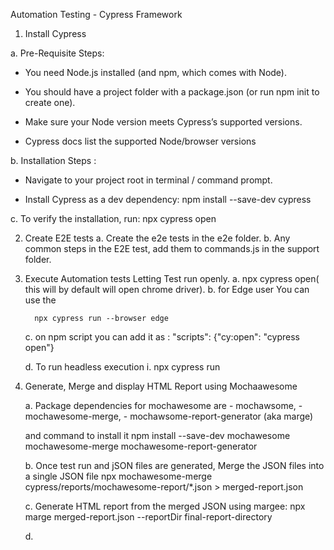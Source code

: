 Automation Testing - Cypress Framework

1. Install Cypress
 
a. Pre-Requisite Steps:
 - You need Node.js installed (and npm, which comes with Node).
 
 - You should have a project folder with a package.json (or run npm init to create one).
 
 - Make sure your Node version meets Cypress’s supported versions.
 
 - Cypress docs list the supported Node/browser versions

b. Installation Steps : 
 - Navigate to your project root in terminal / command prompt.
 
 - Install Cypress as a dev dependency:
 npm install --save-dev cypress

c. To verify the installation, run:
npx cypress open


2. Create E2E tests
    a. Create the e2e tests in the e2e folder.
    b. Any common steps in the E2E test, add them to commands.js in the support folder.

3. Execute Automation tests
    Letting Test run openly.
    a. npx cypress open( this will by default will open chrome driver).
    b. for Edge user You can use the 
       
         npx cypress run --browser edge

    c. on npm script you can add it as : 
    "scripts": {"cy:open": "cypress open"}
    
    d. To run headless execution
        i. npx cypress run
        
4. Generate, Merge and display HTML Report using Mochaawesome

     a. Package dependencies for mochawesome are 
        - mochawsome, 
        - mochawesome-merge, 
        - mochawsome-report-generator (aka marge)

    and command to install it
    npm install --save-dev mochawesome mochawesome-merge mochawesome-report-generator

    b. Once test run and jSON files are generated, Merge the JSON files into a single JSON file
    npx mochawesome-merge cypress/reports/mochawesome-report/*.json > merged-report.json

    c. Generate HTML report from the merged JSON using margee:
    npx marge merged-report.json --reportDir final-report-directory

    d. 

